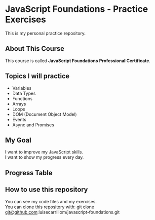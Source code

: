 # JavaScript Foundations - Practice Exercises

This is my personal practice repository.  

## About This Course

This course is called **JavaScript Foundations Professional Certificate**.  

## Topics I will practice

- Variables
- Data Types
- Functions
- Arrays
- Loops
- DOM (Document Object Model)
- Events
- Async and Promises

## My Goal

I want to improve my JavaScript skills.  
I want to show my progress every day.  

## Progress Table

## How to use this repository

You can see my code files and my exercises.  
You can clone this repository with: git clone git@github.com:luisecarrillom/javascript-foundations.git
